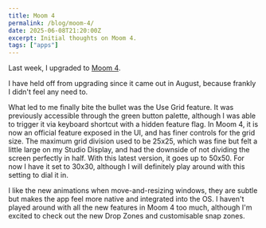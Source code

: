 ```yaml
---
title: Moom 4
permalink: /blog/moom-4/
date: 2025-06-08T21:20:00Z
excerpt: Initial thoughts on Moom 4.
tags: ["apps"]
---
```

Last week, I upgraded to [Moom 4](https://manytricks.com/moom/). 

I have held off from upgrading since it came out in August, because frankly I didn't feel any need to. 

What led to me finally bite the bullet was the Use Grid feature. It was previously accessible through the green button palette, although I was able to trigger it via keyboard shortcut with a hidden feature flag. In Moom 4, it is now an official feature exposed in the UI, and has finer controls for the grid size. The maximum grid division used to be 25x25, which was fine but felt a little large on my Studio Display, and had the downside of not dividing the screen perfectly in half. With this latest version, it goes up to 50x50. For now I have it set to 30x30, although I will definitely play around with this setting to dial it in.

I like the new animations when move-and-resizing windows, they are subtle but makes the app feel more native and integrated into the OS. I haven't played around with all the new features in Moom 4 too much, although I'm excited to check out the new Drop Zones and customisable snap zones.